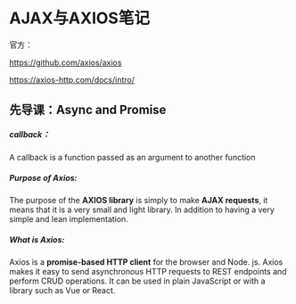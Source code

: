 # AJAX与AXIOS笔记

官方：

https://github.com/axios/axios

https://axios-http.com/docs/intro/



## **先导课：Async and Promise**

##### callback：

A callback is a function passed as an argument to another function







##### Purpose of Axios:

The purpose of the **AXIOS library** is simply to make **AJAX requests**, it means that it is a very small and light library. In addition to having a very simple and lean implementation.



##### What is Axios:

Axios is a **promise-based HTTP client** for the browser and Node. js. Axios makes it easy to send asynchronous HTTP requests to REST endpoints and perform CRUD operations. It can be used in plain JavaScript or with a library such as Vue or React.
